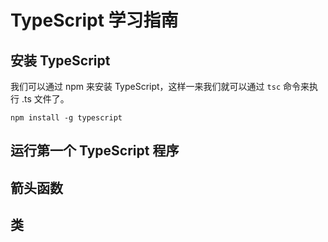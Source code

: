 # TypeScript 学习指南

## 安装 TypeScript
我们可以通过 npm 来安装 TypeScript，这样一来我们就可以通过 `tsc` 命令来执行 .ts 文件了。

```
npm install -g typescript
```

## 运行第一个 TypeScript 程序

## 箭头函数

## 类
